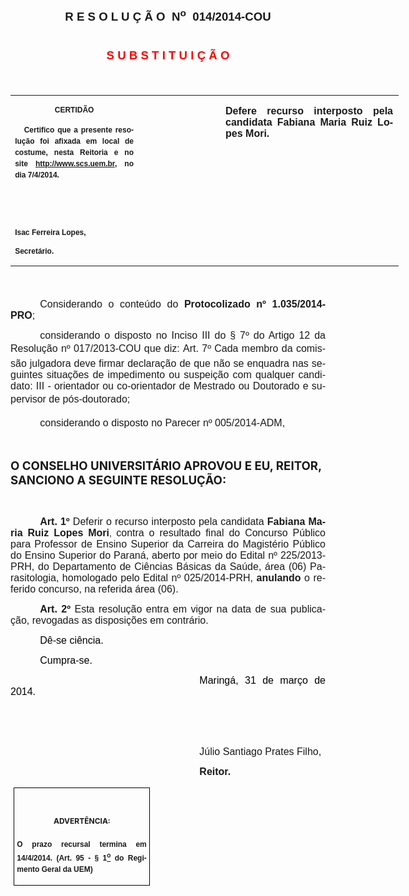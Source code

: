 <body lang=PT-BR link=blue vlink=purple style='tab-interval:35.4pt'>

<div class=Section1>

<p class=MsoNormal align=center style='text-align:center'><b style='mso-bidi-font-weight:
normal'><span style='font-size:14.0pt;mso-bidi-font-size:10.0pt;font-family:
"Arial","sans-serif";mso-bidi-font-family:"Times New Roman";mso-no-proof:yes'><o:p>&nbsp;</o:p></span></b></p>

<p class=MsoNormal align=center style='text-align:center'><b style='mso-bidi-font-weight:
normal'><span style='font-size:14.0pt;mso-bidi-font-size:10.0pt;font-family:
"Arial","sans-serif";mso-bidi-font-family:"Times New Roman";mso-no-proof:yes'>R
E S O L U Ç Ã O<span style='mso-spacerun:yes'>  </span>N<sup>o</sup><span
style='mso-spacerun:yes'>  </span>014/2014-COU<o:p></o:p></span></b></p>

<p class=MsoNormal align=center style='text-align:center'><b style='mso-bidi-font-weight:
normal'><span style='font-size:8.0pt;font-family:"Arial","sans-serif";
mso-bidi-font-family:"Times New Roman";color:red;mso-no-proof:yes'><o:p>&nbsp;</o:p></span></b></p>

<p class=MsoNormal align=center style='text-align:center'><b style='mso-bidi-font-weight:
normal'><span style='font-size:14.0pt;font-family:"Arial","sans-serif";
mso-bidi-font-family:"Times New Roman";color:red;mso-no-proof:yes'>S U B S T I
T U I Ç Ã O<o:p></o:p></span></b></p>

<p class=MsoNormal align=center style='text-align:center'><b style='mso-bidi-font-weight:
normal'><span style='font-size:14.0pt;font-family:"Arial","sans-serif";
mso-bidi-font-family:"Times New Roman";mso-no-proof:yes'><o:p>&nbsp;</o:p></span></b></p>

<table class=MsoNormalTable border=0 cellspacing=0 cellpadding=0 width=621
 style='width:466.1pt;border-collapse:collapse;mso-padding-alt:0cm 5.4pt 0cm 5.4pt'>
 <tr style='mso-yfti-irow:0;mso-yfti-firstrow:yes;mso-yfti-lastrow:yes'>
  <td width=196 valign=top style='width:147.15pt;padding:0cm 5.4pt 0cm 5.4pt'>
  <p class=MsoNormal align=center style='text-align:center;layout-grid-mode:
  char'><b style='mso-bidi-font-weight:normal'><span style='font-size:9.0pt;
  mso-bidi-font-size:10.0pt;font-family:"Arial","sans-serif";mso-bidi-font-family:
  "Times New Roman";mso-no-proof:yes'>CERTIDÃO<o:p></o:p></span></b></p>
  <p class=MsoNormal style='text-align:justify;line-height:150%'><b
  style='mso-bidi-font-weight:normal'><span style='font-size:9.0pt;mso-bidi-font-size:
  10.0pt;line-height:150%;font-family:"Arial","sans-serif";mso-bidi-font-family:
  "Times New Roman";mso-no-proof:yes'><span style='mso-spacerun:yes'>  
  </span>Certifico que a presente resolução foi afixada em local de costume,
  nesta Reitoria e no site<span style='color:blue'> </span><a
  href="http://www.scs.uem.br/"><span style='text-decoration:none;text-underline:
  none'>http://www.scs.uem.br</span></a>, no dia 7/4/2014.<o:p></o:p></span></b></p>
  <p class=MsoNormal><b style='mso-bidi-font-weight:normal'><span
  style='font-size:9.0pt;mso-bidi-font-size:10.0pt;font-family:"Arial","sans-serif";
  mso-bidi-font-family:"Times New Roman";mso-no-proof:yes'><o:p>&nbsp;</o:p></span></b></p>
  <p class=MsoNormal><b style='mso-bidi-font-weight:normal'><span
  style='font-size:9.0pt;mso-bidi-font-size:10.0pt;font-family:"Arial","sans-serif";
  mso-bidi-font-family:"Times New Roman";mso-no-proof:yes'><o:p>&nbsp;</o:p></span></b></p>
  <p class=MsoNormal><b style='mso-bidi-font-weight:normal'><span
  style='font-size:9.0pt;mso-bidi-font-size:10.0pt;font-family:"Arial","sans-serif";
  mso-bidi-font-family:"Times New Roman";mso-no-proof:yes'>Isac Ferreira Lopes,<o:p></o:p></span></b></p>
  <p class=MsoNormal><b style='mso-bidi-font-weight:normal'><span
  style='font-size:9.0pt;mso-bidi-font-size:10.0pt;font-family:"Arial","sans-serif";
  mso-bidi-font-family:"Times New Roman";mso-no-proof:yes'>Secretário.<o:p></o:p></span></b></p>
  </td>
  <td width=131 valign=top style='width:98.25pt;padding:0cm 5.4pt 0cm 5.4pt'>
  <p class=MsoNormal style='margin-right:-5.4pt;layout-grid-mode:char'><b
  style='mso-bidi-font-weight:normal'><span style='font-size:11.0pt;mso-bidi-font-size:
  10.0pt;font-family:"Arial","sans-serif";mso-bidi-font-family:"Times New Roman";
  mso-no-proof:yes'><o:p>&nbsp;</o:p></span></b></p>
  </td>
  <td width=294 valign=top style='width:220.7pt;padding:0cm 5.4pt 0cm 5.4pt'>
  <p class=MsoNormal style='margin-right:1.7pt;text-align:justify;layout-grid-mode:
  char'><b style='mso-bidi-font-weight:normal'><span style='font-size:12.0pt;
  font-family:"Arial","sans-serif";mso-bidi-font-family:"Times New Roman";
  mso-no-proof:yes'>Defere recurso interposto pela candidata </span></b><b
  style='mso-bidi-font-weight:normal'><span style='font-size:12.0pt;font-family:
  "Arial","sans-serif";mso-no-proof:yes'>Fabiana Maria Ruiz Lopes Mori.</span></b><b
  style='mso-bidi-font-weight:normal'><span style='font-size:12.0pt;font-family:
  "Arial","sans-serif";mso-bidi-font-family:"Times New Roman";mso-no-proof:
  yes'><o:p></o:p></span></b></p>
  </td>
 </tr>
</table>

<p class=MsoNormal style='text-align:justify'><span style='font-size:14.0pt;
font-family:"Arial","sans-serif";mso-bidi-font-family:"Times New Roman";
mso-no-proof:yes'><o:p>&nbsp;</o:p></span></p>

<p class=MsoNormal style='margin-top:4.0pt;text-align:justify;text-indent:35.45pt'><span
style='font-size:12.0pt;font-family:"Arial","sans-serif";mso-no-proof:yes'>Considerando
o conteúdo do <b style='mso-bidi-font-weight:normal'>Protocolizado nº 1.035/2014-PRO</b>;<o:p></o:p></span></p>

<p class=MsoNormal style='margin-top:4.0pt;text-align:justify;text-indent:35.45pt'><span
style='font-size:12.0pt;font-family:"Arial","sans-serif";mso-no-proof:yes'>considerando
o disposto no Inciso III do § 7º do Artigo 12 da Resolução nº 017/2013-COU que
diz: Art. 7º Cada membro da comissão julgadora deve firmar declaração de que
não se enquadra nas seguintes situações de impedimento ou suspeição com
qualquer candidato: III - orientador ou co-orientador de Mestrado ou Doutorado
e supervisor de pós-doutorado;<o:p></o:p></span></p>

<p class=MsoNormal style='margin-top:4.0pt;text-align:justify;text-indent:35.45pt'><span
style='font-size:12.0pt;font-family:"Arial","sans-serif";mso-no-proof:yes'>considerando
o disposto no Parecer nº 005/2014-ADM,<b style='mso-bidi-font-weight:normal'><o:p></o:p></b></span></p>

<p class=MsoBodyTextIndent style='text-indent:0cm'><span style='font-size:12.0pt;
mso-no-proof:yes'><o:p>&nbsp;</o:p></span></p>

<p class=MsoBodyTextIndent><b style='mso-bidi-font-weight:normal'><span
style='font-size:14.0pt;mso-no-proof:yes'>O CONSELHO UNIVERSITÁRIO APROVOU E
EU, REITOR, SANCIONO A SEGUINTE RESOLUÇÃO:<o:p></o:p></span></b></p>

<p class=MsoNormal style='text-align:justify'><span style='font-size:12.0pt;
font-family:"Arial","sans-serif";mso-bidi-font-family:"Times New Roman";
mso-no-proof:yes'><o:p>&nbsp;</o:p></span></p>

<p class=MsoNormal style='margin-bottom:6.0pt;text-align:justify;text-indent:
35.45pt'><b><span style='font-size:12.0pt;font-family:"Arial","sans-serif";
mso-bidi-font-family:"Times New Roman";mso-no-proof:yes'>Art. 1º</span></b><span
style='font-size:12.0pt;font-family:"Arial","sans-serif";mso-no-proof:yes'> D</span><span
style='font-size:12.0pt;font-family:"Arial","sans-serif";mso-bidi-font-family:
"Times New Roman";mso-no-proof:yes'>eferir o recurso interposto pela candidata </span><b
style='mso-bidi-font-weight:normal'><span style='font-size:12.0pt;font-family:
"Arial","sans-serif";mso-no-proof:yes'>Fabiana Maria Ruiz Lopes Mori</span></b><span
style='mso-bidi-font-size:12.0pt;font-family:"Arial","sans-serif";mso-bidi-font-family:
"Times New Roman";mso-no-proof:yes'>, </span><span style='font-size:12.0pt;
font-family:"Arial","sans-serif";mso-ansi-language:#0400'>contra o resultado
final do Concurso Público para Professor de Ensino Superior</span><span
style='font-size:12.0pt;font-family:"Arial","sans-serif"'> da Carreira do
Magistério Público do Ensino Superior do Paraná, </span><span style='font-size:
12.0pt;font-family:"Arial","sans-serif";mso-ansi-language:#0400'>aberto por
meio do Edital </span><span style='font-size:12.0pt;font-family:"Arial","sans-serif"'>nº</span><span
style='font-size:12.0pt;font-family:"Arial","sans-serif";mso-ansi-language:
#0400'> </span><span style='font-size:12.0pt;font-family:"Arial","sans-serif"'>225/2013-PRH,
do Departamento de Ciências Básicas da Saúde, área (06) Parasitologia, homologado
pelo Edital nº 025/2014-PRH, <b style='mso-bidi-font-weight:normal'>anulando</b>
o referido concurso, na referida área (06). <span style='mso-no-proof:yes'><o:p></o:p></span></span></p>

<p class=MsoNormal style='text-align:justify;text-indent:35.45pt'><b><span
style='font-size:12.0pt;mso-bidi-font-size:10.0pt;font-family:"Arial","sans-serif";
mso-no-proof:yes'>Art. 2º</span></b><span style='font-size:12.0pt;mso-bidi-font-size:
10.0pt;font-family:"Arial","sans-serif";mso-no-proof:yes'> </span><span
style='font-size:12.0pt;font-family:"Arial","sans-serif";mso-bidi-font-family:
"Times New Roman";mso-no-proof:yes'>Esta resolução entra em vigor na data de
sua publicação, revogadas as disposições em contrário.<o:p></o:p></span></p>

<p class=MsoNormal style='text-align:justify;text-indent:35.45pt'><span
style='font-size:12.0pt;font-family:"Arial","sans-serif";color:black;
mso-no-proof:yes'>Dê-se ciência.<o:p></o:p></span></p>

<p class=MsoNormal style='text-align:justify;text-indent:35.45pt'><span
style='font-size:12.0pt;font-family:"Arial","sans-serif";color:black;
mso-no-proof:yes'>Cumpra-se.<o:p></o:p></span></p>

<p class=MsoNormal style='text-align:justify;text-indent:8.0cm'><span
style='font-size:12.0pt;font-family:"Arial","sans-serif";color:black;
mso-no-proof:yes'>Maringá, 31 de março de 2014.<o:p></o:p></span></p>

<p class=MsoNormal style='text-align:justify;text-indent:8.0cm'><span
style='font-size:12.0pt;font-family:"Arial","sans-serif";mso-bidi-font-family:
"Times New Roman";mso-no-proof:yes'><o:p>&nbsp;</o:p></span></p>

<p class=MsoNormal style='text-align:justify;text-indent:8.0cm'><span
style='font-size:12.0pt;font-family:"Arial","sans-serif";mso-bidi-font-family:
"Times New Roman";mso-no-proof:yes'><o:p>&nbsp;</o:p></span></p>

<p class=MsoNormal style='text-align:justify;text-indent:8.0cm'><span
style='font-size:12.0pt;font-family:"Arial","sans-serif";mso-bidi-font-family:
"Times New Roman";mso-no-proof:yes'>Júlio Santiago Prates Filho,<o:p></o:p></span></p>

<p class=MsoNormal style='text-align:justify;text-indent:8.0cm;tab-stops:8.0cm 276.45pt'><b
style='mso-bidi-font-weight:normal'><span style='font-size:12.0pt;font-family:
"Arial","sans-serif";mso-bidi-font-family:"Times New Roman";mso-no-proof:yes'>Reitor.<o:p></o:p></span></b></p>

<table class=MsoNormalTable border=1 cellspacing=0 cellpadding=0
 style='margin-left:3.5pt;border-collapse:collapse;border:none;mso-border-alt:
 solid windowtext .5pt;mso-padding-alt:0cm 3.5pt 0cm 3.5pt;mso-border-insideh:
 .5pt solid windowtext;mso-border-insidev:.5pt solid windowtext'>
 <tr style='mso-yfti-irow:0;mso-yfti-firstrow:yes;mso-yfti-lastrow:yes'>
  <td width=207 valign=top style='width:155.6pt;border:solid windowtext 1.0pt;
  mso-border-alt:solid windowtext .5pt;padding:0cm 3.5pt 0cm 3.5pt'>
  <h1 align=center style='text-align:center'><span style='font-size:9.0pt;
  mso-bidi-font-size:10.0pt;mso-no-proof:yes'>ADVERTÊNCIA:<o:p></o:p></span></h1>
  <p class=MsoNormal style='text-align:justify;line-height:150%'><b
  style='mso-bidi-font-weight:normal'><span style='font-size:9.0pt;mso-bidi-font-size:
  10.0pt;line-height:150%;font-family:"Arial","sans-serif";mso-bidi-font-family:
  "Times New Roman";mso-no-proof:yes'>O prazo recursal termina em 14/4/2014.
  (Art. 95 - § 1<u><sup>o</sup></u> do Regimento Geral da UEM)</span></b><span
  style='font-size:9.0pt;mso-bidi-font-size:10.0pt;line-height:150%;font-family:
  "Arial","sans-serif";mso-bidi-font-family:"Times New Roman";mso-no-proof:
  yes'><o:p></o:p></span></p>
  </td>
 </tr>
</table>

<p class=MsoNormal align=right style='text-align:right;text-indent:8.0cm;
tab-stops:8.0cm 276.45pt'><b style='mso-bidi-font-weight:normal'><span
style='font-size:8.0pt;font-family:"Arial","sans-serif";mso-no-proof:yes'><o:p>&nbsp;</o:p></span></b></p>

</div>

</body>
